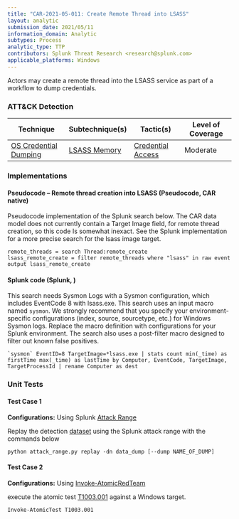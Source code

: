 ```yaml
---
title: "CAR-2021-05-011: Create Remote Thread into LSASS"
layout: analytic
submission_date: 2021/05/11
information_domain: Analytic
subtypes: Process
analytic_type: TTP
contributors: Splunk Threat Research <research@splunk.com>
applicable_platforms: Windows
---
```


Actors may create a remote thread into the LSASS service as part of a workflow to dump credentials.


### ATT&CK Detection

|Technique|Subtechnique(s)|Tactic(s)|Level of Coverage|
|---|---|---|---|
|[OS Credential Dumping](https://attack.mitre.org/techniques/T1003/)|[LSASS Memory](https://attack.mitre.org/techniques/T1003/001/)|[Credential Access](https://attack.mitre.org/tactics/TA0006/)|Moderate|


### Implementations

#### Pseudocode – Remote thread creation into LSASS (Pseudocode, CAR native)


Pseudocode implementation of the Splunk search below. The CAR data model does not currently contain a Target Image field, for remote thread creation, so this code Is somewhat inexact. See the Splunk implementation for a more precise search for the lsass image target.


```
remote_threads = search Thread:remote_create
lsass_remote_create = filter remote_threads where "lsass" in raw event
output lsass_remote_create
```


#### Splunk code (Splunk, )


This search needs Sysmon Logs with a Sysmon configuration, which includes EventCode 8 with lsass.exe. This search uses an input macro named `sysmon`. We strongly recommend that you specify your environment-specific configurations (index, source, sourcetype, etc.) for Windows Sysmon logs. Replace the macro definition with configurations for your Splunk environment. The search also uses a post-filter macro designed to filter out known false positives.


```
`sysmon` EventID=8 TargetImage=*lsass.exe | stats count min(_time) as firstTime max(_time) as lastTime by Computer, EventCode, TargetImage, TargetProcessId | rename Computer as dest
```



### Unit Tests

#### Test Case 1

**Configurations:** Using Splunk [Attack Range](https://github.com/splunk/attack_range)

Replay the detection [dataset](https://media.githubusercontent.com/media/splunk/attack_data/master/datasets/attack_techniques/T1003.001/atomic_red_team/windows-sysmon.log)  using the Splunk attack range with the commands below

```
python attack_range.py replay -dn data_dump [--dump NAME_OF_DUMP]
```

#### Test Case 2

**Configurations:** Using [Invoke-AtomicRedTeam](https://github.com/redcanaryco/invoke-atomicredteam)

execute the atomic test [T1003.001](https://github.com/redcanaryco/atomic-red-team/tree/master/atomics/T1003.001) against a Windows target.

```
Invoke-AtomicTest T1003.001
```


